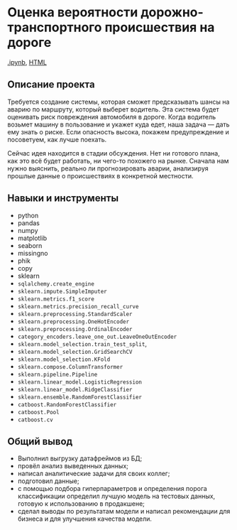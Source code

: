 # Оценка вероятности дорожно-транспортного происшествия на дороге

[.ipynb](https://github.com/Tarakanishche/Portfolio/blob/main/Assessment%20of%20the%20probability%20of%20an%20accident%20on%20the%20road/accident_analysis.ipynb), [HTML](https://github.com/Tarakanishche/Portfolio/blob/main/Assessment%20of%20the%20probability%20of%20an%20accident%20on%20the%20road/accident_analysis.html)

## Описание проекта

Требуется создание системы, которая сможет предсказывать шансы на аварию по маршруту, который выберет водитель. Эта система будет оценивать риск повреждения автомобиля в дороге. Когда водитель возьмет машину в пользование и укажет куда едет, наша задача — дать ему знать о риске. Если опасность высока, покажем предупреждение и посоветуем, как лучше поехать.

Сейчас идея находится в стадии обсуждения. Нет ни готового плана, как это всё будет работать, ни чего-то похожего на рынке. Сначала нам нужно выяснить, реально ли прогнозировать аварии, анализируя прошлые данные о происшествиях в конкретной местности.

## Навыки и инструменты

- python
- pandas
- numpy
- matplotlib
- seaborn
- missingno
- phik
- copy
- sklearn
- `sqlalchemy.create_engine`
- `sklearn.impute.SimpleImputer`
- `sklearn.metrics.f1_score`
- `sklearn.metrics.precision_recall_curve`
- `sklearn.preprocessing.StandardScaler`
- `sklearn.preprocessing.OneHotEncoder`
- `sklearn.preprocessing.OrdinalEncoder`
- `category_encoders.leave_one_out.LeaveOneOutEncoder`
- `sklearn.model_selection.train_test_split`, 
- `sklearn.model_selection.GridSearchCV`
- `sklearn.model_selection.KFold`
- `sklearn.compose.ColumnTransformer`
- `sklearn.pipeline.Pipeline`
- `sklearn.linear_model.LogisticRegression`
- `sklearn.linear_model.RidgeClassifier`
- `sklearn.ensemble.RandomForestClassifier`
- `catboost.RandomForestClassifier`
- `catboost.Pool`
- `catboost.cv`

## Общий вывод
- Выполнил выгрузку датафреймов из БД; 
- провёл анализ выведенных данных; 
- написал аналитические задачи для своих коллег; 
- подготовил данные;
- с помощью подбора гиперпараметров и определения порога классификации определил лучшую модель на тестовых данных, готовую к использованию в продакшене; 
- сделал выводы по результатам модели и написал рекомендации для бизнеса и для улучшения качества модели.

